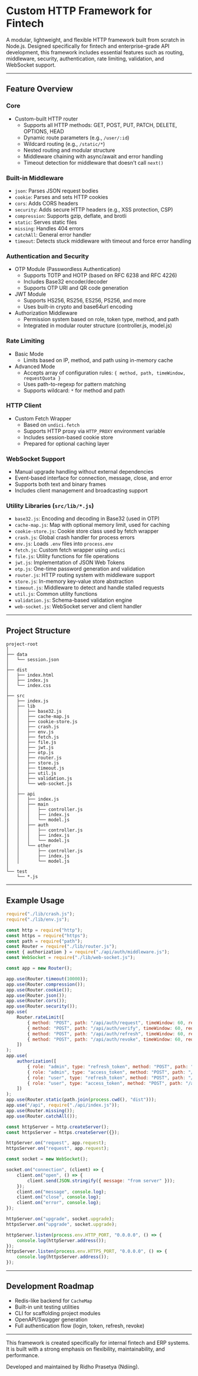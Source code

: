 # Custom HTTP Framework for Fintech

A modular, lightweight, and flexible HTTP framework built from scratch in Node.js. Designed specifically for fintech and enterprise-grade API development, this framework includes essential features such as routing, middleware, security, authentication, rate limiting, validation, and WebSocket support.

---

## Feature Overview

### Core
- Custom-built HTTP router
  - Supports all HTTP methods: GET, POST, PUT, PATCH, DELETE, OPTIONS, HEAD
  - Dynamic route parameters (e.g., `/user/:id`)
  - Wildcard routing (e.g., `/static/*`)
  - Nested routing and modular structure
  - Middleware chaining with async/await and error handling
  - Timeout detection for middleware that doesn't call `next()`

### Built-in Middleware
- `json`: Parses JSON request bodies
- `cookie`: Parses and sets HTTP cookies
- `cors`: Adds CORS headers
- `security`: Adds secure HTTP headers (e.g., XSS protection, CSP)
- `compression`: Supports gzip, deflate, and brotli
- `static`: Serves static files
- `missing`: Handles 404 errors
- `catchAll`: General error handler
- `timeout`: Detects stuck middleware with timeout and force error handling

### Authentication and Security
- OTP Module (Passwordless Authentication)
  - Supports TOTP and HOTP (based on RFC 6238 and RFC 4226)
  - Includes Base32 encoder/decoder
  - Supports OTP URI and QR code generation
- JWT Module
  - Supports HS256, RS256, ES256, PS256, and more
  - Uses built-in crypto and base64url encoding
- Authorization Middleware
  - Permission system based on role, token type, method, and path
  - Integrated in modular router structure (controller.js, model.js)

### Rate Limiting
- Basic Mode
  - Limits based on IP, method, and path using in-memory cache
- Advanced Mode
  - Accepts array of configuration rules: `{ method, path, timeWindow, requestQuota }`
  - Uses path-to-regexp for pattern matching
  - Supports wildcard: `*` for method and path

### HTTP Client
- Custom Fetch Wrapper
  - Based on `undici.fetch`
  - Supports HTTP proxy via `HTTP_PROXY` environment variable
  - Includes session-based cookie store
  - Prepared for optional caching layer

### WebSocket Support
- Manual upgrade handling without external dependencies
- Event-based interface for connection, message, close, and error
- Supports both text and binary frames
- Includes client management and broadcasting support

### Utility Libraries (`src/lib/*.js`)
- `base32.js`: Encoding and decoding in Base32 (used in OTP)
- `cache-map.js`: Map with optional memory limit, used for caching
- `cookie-store.js`: Cookie store class used by fetch wrapper
- `crash.js`: Global crash handler for process errors
- `env.js`: Loads `.env` files into `process.env`
- `fetch.js`: Custom fetch wrapper using `undici`
- `file.js`: Utility functions for file operations
- `jwt.js`: Implementation of JSON Web Tokens
- `otp.js`: One-time password generation and validation
- `router.js`: HTTP routing system with middleware support
- `store.js`: In-memory key-value store abstraction
- `timeout.js`: Middleware to detect and handle stalled requests
- `util.js`: Common utility functions
- `validation.js`: Schema-based validation engine
- `web-socket.js`: WebSocket server and client handler

---

## Project Structure

```
project-root
│
├── data
│   └── session.json
│
├── dist
│   ├── index.html
│   ├── index.js
│   └── index.css
│
├── src
│   ├── index.js
│   ├── lib
│   │   ├── base32.js
│   │   ├── cache-map.js
│   │   ├── cookie-store.js
│   │   ├── crash.js
│   │   ├── env.js
│   │   ├── fetch.js
│   │   ├── file.js
│   │   ├── jwt.js
│   │   ├── otp.js
│   │   ├── router.js
│   │   ├── store.js
│   │   ├── timeout.js
│   │   ├── util.js
│   │   ├── validation.js
│   │   └── web-socket.js
│   │
│   ├── api
│   │   ├── index.js
│   │   ├── main
│   │   │   ├── controller.js
│   │   │   ├── index.js
│   │   │   └── model.js
│   │   ├── auth
│   │   │   ├── controller.js
│   │   │   ├── index.js
│   │   │   └── model.js
│   │   └── other
│   │       ├── controller.js
│   │       ├── index.js
│   │       └── model.js
│
└── test
    └── *.js
```

---

## Example Usage

```js
require("./lib/crash.js");
require("./lib/env.js");

const http = require("http");
const https = require("https");
const path = require("path");
const Router = require("./lib/router.js");
const { authorization } = require("./api/auth/middleware.js");
const WebSocket = require("./lib/web-socket.js");

const app = new Router();

app.use(Router.timeout(10000));
app.use(Router.compression());
app.use(Router.cookie());
app.use(Router.json());
app.use(Router.cors());
app.use(Router.security());
app.use(
    Router.rateLimit([
        { method: "POST", path: "/api/auth/request", timeWindow: 60, requestQuota: 3 },
        { method: "POST", path: "/api/auth/verify", timeWindow: 60, requestQuota: 3 },
        { method: "POST", path: "/api/auth/refresh", timeWindow: 60, requestQuota: 100 },
        { method: "POST", path: "/api/auth/revoke", timeWindow: 60, requestQuota: 100 },
    ])
);
app.use(
    authorization([
        { role: "admin", type: "refresh_token", method: "POST", path: "/api/auth/refresh", scope: "own" },
        { role: "admin", type: "access_token", method: "POST", path: "/api/auth/revoke", scope: "own" },
        { role: "user", type: "refresh_token", method: "POST", path: "/api/auth/refresh", scope: "own" },
        { role: "user", type: "access_token", method: "POST", path: "/api/auth/revoke", scope: "own" },
    ])
);
app.use(Router.static(path.join(process.cwd(), "dist")));
app.use("/api", require("./api/index.js"));
app.use(Router.missing());
app.use(Router.catchAll());

const httpServer = http.createServer();
const httpsServer = https.createServer({});

httpServer.on("request", app.request);
httpsServer.on("request", app.request);

const socket = new WebSocket();

socket.on("connection", (client) => {
    client.on("open", () => {
        client.send(JSON.stringify({ message: "from server" }));
    });
    client.on("message", console.log);
    client.on("close", console.log);
    client.on("error", console.log);
});

httpServer.on("upgrade", socket.upgrade);
httpsServer.on("upgrade", socket.upgrade);

httpServer.listen(process.env.HTTP_PORT, "0.0.0.0", () => {
    console.log(httpServer.address());
});
httpsServer.listen(process.env.HTTPS_PORT, "0.0.0.0", () => {
    console.log(httpsServer.address());
});
```

---

## Development Roadmap
- Redis-like backend for `CacheMap`
- Built-in unit testing utilities
- CLI for scaffolding project modules
- OpenAPI/Swagger generation
- Full authentication flow (login, token, refresh, revoke)

---

This framework is created specifically for internal fintech and ERP systems. It is built with a strong emphasis on flexibility, maintainability, and performance.

Developed and maintained by Ridho Prasetya (Ndiing).
